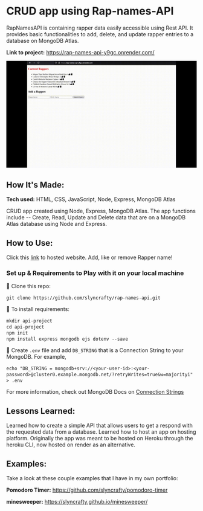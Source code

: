 # CRUD app using Rap-names-API

RapNamesAPI is containing rapper data easily accessible using Rest API.
It provides basic functionalities to add, delete, and update rapper entries to a database on MongoDB Atlas.

**Link to project:** https://rap-names-api-y9gc.onrender.com/

![Demo image](https://github.com/slyncrafty/slyncrafty.github.io/blob/main/images/rap-names-api.gif)

## How It's Made:

**Tech used:** HTML, CSS, JavaScript, Node, Express, MongoDB Atlas

CRUD app created using Node, Express, MongoDB Atlas. The app functions include -- Create, Read, Update and Delete data that are on a MongoDB Atlas database using Node and Express.

## How to Use:

Click this [link](https://rap-names-api-y9gc.onrender.com/) to hosted website. Add, like or remove Rapper name!

### Set up & Requirements to Play with it on your local machine

🔑 Clone this repo:

```clone git
git clone https://github.com/slyncrafty/rap-names-api.git
```

🔑 To install requirements:

```
mkdir api-project
cd api-project
npm init
npm install express mongodb ejs dotenv --save
```

🔑 Create `.env` file and add `DB_STRING` that is a Connection String to your MongoDB.
For example,

```
echo "DB_STRING = mongodb+srv://<your-user-id>:<your-password>@cluster0.example.mongodb.net/?retryWrites=true&w=majorityi" > .env
```

For more information, check out MongoDB Docs on [Connection Strings](https://www.mongodb.com/docs/manual/reference/connection-string/)

## Lessons Learned:

Learned how to create a simple API that allows users to get a respond with the requested data from a database.
Learned how to host an app on hosting platform. Originally the app was meant to be hosted on Heroku through the heroku CLI, now hosted on render as an alternative.

## Examples:

Take a look at these couple examples that I have in my own portfolio:

**Pomodoro Timer:** https://github.com/slyncrafty/pomodoro-timer

**minesweeper:** https://slyncrafty.github.io/minesweeper/
